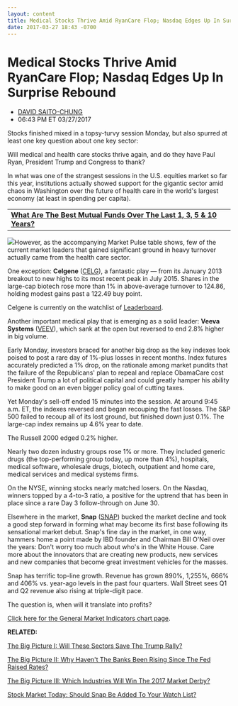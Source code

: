 ```yaml
---
layout: content
title: Medical Stocks Thrive Amid RyanCare Flop; Nasdaq Edges Up In Surprise Rebound
date: 2017-03-27 18:43 -0700
---
```



Medical Stocks Thrive Amid RyanCare Flop; Nasdaq Edges Up In Surprise Rebound
==============================================================================




* [DAVID SAITO-CHUNG](https://www.investors.com/author/chungd/ "Posts by DAVID SAITO-CHUNG")
* 06:43 PM ET 03/27/2017







Stocks finished mixed in a topsy-turvy session Monday, but also spurred at least one key question about one key sector:


Will medical and health care stocks thrive again, and do they have Paul Ryan, President Trump and Congress to thank?


In what was one of the strangest sessions in the U.S. equities market so far this year, institutions actually showed support for the gigantic sector amid chaos in Washington over the future of health care in the world's largest economy (at least in spending per capita).





|  |
| --- |
| **[What Are The Best Mutual Funds Over The Last 1, 3, 5 & 10 Years?](https://www.investors.com/best-mutual-fund-awards/)** |



![](https://www.investors.com/wp-content/uploads/2017/03/MP032717_2.png)However, as the accompanying Market Pulse table shows, few of the current market leaders that gained significant ground in heavy turnover actually came from the health care sector.


One exception: **Celgene** ([CELG](https://research.investors.com/quote.aspx?symbol=CELG)), a fantastic play — from its January 2013 breakout to new highs to its most recent peak in July 2015. Shares in the large-cap biotech rose more than 1% in above-average turnover to 124.86, holding modest gains past a 122.49 buy point.


Celgene is currently on the watchlist of [Leaderboard](https://leaderboard.investors.com/leaderboard/leaders/).


Another important medical play that is emerging as a solid leader: **Veeva Systems** ([VEEV](https://research.investors.com/quote.aspx?symbol=VEEV)), which sank at the open but reversed to end 2.8% higher in big volume.


Early Monday, investors braced for another big drop as the key indexes look poised to post a rare day of 1%-plus losses in recent months. Index futures accurately predicted a 1% drop, on the rationale among market pundits that the failure of the Republicans' plan to repeal and replace ObamaCare cost President Trump a lot of political capital and could greatly hamper his ability to make good on an even bigger policy goal of cutting taxes.


Yet Monday's sell-off ended 15 minutes into the session. At around 9:45 a.m. ET, the indexes reversed and began recouping the fast losses. The S&P 500 failed to recoup all of its lost ground, but finished down just 0.1%. The large-cap index remains up 4.6% year to date.


The Russell 2000 edged 0.2% higher.


Nearly two dozen industry groups rose 1% or more. They included generic drugs (the top-performing group today, up more than 4%), hospitals, medical software, wholesale drugs, biotech, outpatient and home care, medical services and medical systems firms.


On the NYSE, winning stocks nearly matched losers. On the Nasdaq, winners topped by a 4-to-3 ratio, a positive for the uptrend that has been in place since a rare Day 3 follow-through on June 30.


 Elsewhere in the market, **Snap** ([SNAP](https://research.investors.com/quote.aspx?symbol=SNAP)) bucked the market decline and took a good step forward in forming what may become its first base following its sensational market debut.
Snap's fine day in the market, in one way, hammers home a point made by IBD founder and Chairman Bill O'Neil over the years: Don't worry too much about who's in the White House. Care more about the innovators that are creating new products, new services and new companies that become great investment vehicles for the masses.


Snap has terrific top-line growth. Revenue has grown 890%, 1,255%, 666% and 406% vs. year-ago levels in the past four quarters. Wall Street sees Q1 and Q2 revenue also rising at triple-digit pace.


The question is, when will it translate into profits?


[Click here for the General Market Indicators chart page](https://www.investors.com/wp-content/uploads/2017/03/IBD2703152726GMI.pdf).


**RELATED:**


[The Big Picture I: Will These Sectors Save The Trump Rally?](https://www.investors.com/market-trend/the-big-picture/stocks-rebound-meekly-will-this-sector-save-the-trump-rally/)


[The Big Picture II: Why Haven't The Banks Been Rising Since The Fed Raised Rates?](https://www.investors.com/market-trend/the-big-picture/the-goldilocks-rally-prevails-why-didnt-banks-rise-with-the-cyclicals/)


[The Big Picture III: Which Industries Will Win The 2017 Market Derby?](https://www.investors.com/market-trend/the-big-picture/stocks-run-higher-who-will-win-the-2017-derby-apple-cyclicals-or-techs/)


[Stock Market Today: Should Snap Be Added To Your Watch List?](https://www.investors.com/market-trend/stock-market-today/nasdaq-turns-positive-3-medicals-to-watch-will-snap-complete-a-base/)




